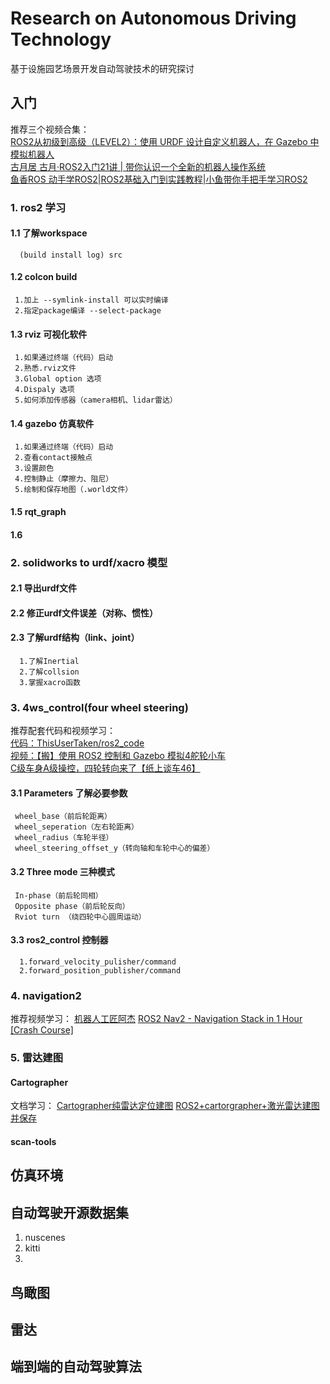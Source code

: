 # Research on Autonomous Driving Technology
基于设施园艺场景开发自动驾驶技术的研究探讨

## 入门
推荐三个视频合集：  
[ROS2从初级到高级（LEVEL2）：使用 URDF 设计自定义机器人，在 Gazebo 中模拟机器人](https://www.bilibili.com/video/BV1my411e7sZ/?p=1&vd_source=27e70aced8c91cb9b37dc404a74db2fc)   
[古月居 古月·ROS2入门21讲 | 带你认识一个全新的机器人操作系统](https://www.bilibili.com/video/BV16B4y1Q7jQ/?spm_id_from=333.337.search-card.all.click&vd_source=27e70aced8c91cb9b37dc404a74db2fc)   
[鱼香ROS 动手学ROS2|ROS2基础入门到实践教程|小鱼带你手把手学习ROS2](https://www.bilibili.com/video/BV1gr4y1Q7j5/?spm_id_from=333.337.search-card.all.click&vd_source=27e70aced8c91cb9b37dc404a74db2fc)
### 1. ros2 学习
   #### 1.1 了解workspace
      (build install log) src
   #### 1.2 colcon build
     1.加上 --symlink-install 可以实时编译
     2.指定package编译 --select-package
   #### 1.3 rviz 可视化软件
     1.如果通过终端（代码）启动
     2.熟悉.rviz文件
     3.Global option 选项
     4.Dispaly 选项
     5.如何添加传感器（camera相机、lidar雷达）
   #### 1.4 gazebo 仿真软件
     1.如果通过终端（代码）启动
     2.查看contact接触点
     3.设置颜色
     4.控制静止（摩擦力、阻尼）
     5.绘制和保存地图（.world文件）
   #### 1.5 rqt_graph
   #### 1.6 
   
### 2. solidworks to urdf/xacro 模型
   #### 2.1 导出urdf文件
   #### 2.2 修正urdf文件误差（对称、惯性）
   #### 2.3 了解urdf结构（link、joint）
      1.了解Inertial
      2.了解collsion
      3.掌握xacro函数
### 3. 4ws_control(four wheel steering)  
推荐配套代码和视频学习：  
[代码：ThisUserTaken/ros2_code](https://github.com/ThisUserTaken/ros2_code/tree/master/humble/four_ws_ros2/src)    
[视频：【搬】使用 ROS2 控制和 Gazebo 模拟4舵轮小车](https://www.bilibili.com/video/BV1fY411y7xm/?spm_id_from=333.337.search-card.all.click&vd_source=27e70aced8c91cb9b37dc404a74db2fc)  
[C级车身A级操控，四轮转向来了【纸上谈车46】](https://www.bilibili.com/video/BV1yT4y1R7Vx/?spm_id_from=333.337.search-card.all.click&vd_source=27e70aced8c91cb9b37dc404a74db2fc)
   #### 3.1 Parameters 了解必要参数
     wheel_base（前后轮距离）
     wheel_seperation（左右轮距离）
     wheel_radius（车轮半径）
     wheel_steering_offset_y（转向轴和车轮中心的偏差）
   #### 3.2 Three mode 三种模式
     In-phase（前后轮同相）
     Opposite phase（前后轮反向）
     Rviot turn （绕四轮中心圆周运动）
   #### 3.3 ros2_control 控制器
      1.forward_velocity_pulisher/command
      2.forward_position_publisher/command
### 4. navigation2
推荐视频学习：
[机器人工匠阿杰](https://space.bilibili.com/411541289)
[ROS2 Nav2 - Navigation Stack in 1 Hour [Crash Course]](https://www.youtube.com/watch?v=idQb2pB-h2Q&t=1090s)

### 5. 雷达建图
#### Cartographer
文档学习：
[Cartographer纯雷达定位建图](https://bluesnie.github.io/Learning-notes/ROS2/Nav2%E5%AF%BC%E8%88%AA%E7%AF%87/%E7%AC%AC10%E7%AB%A0-SLAM%E5%BB%BA%E5%9B%BE/%E8%BF%9B%E9%98%B6/002-%E4%BD%BF%E7%94%A8%E7%BA%AF%E9%9B%B7%E8%BE%BE%E5%AE%9A%E4%BD%8D%E5%BB%BA%E5%9B%BE.html)
[ROS2+cartorgrapher+激光雷达建图并保存](https://blog.csdn.net/scarecrow_sun/article/details/127978254)
#### scan-tools

## 仿真环境

## 自动驾驶开源数据集
1. nuscenes
2. kitti
3. 

## 鸟瞰图

## 雷达

## 端到端的自动驾驶算法
